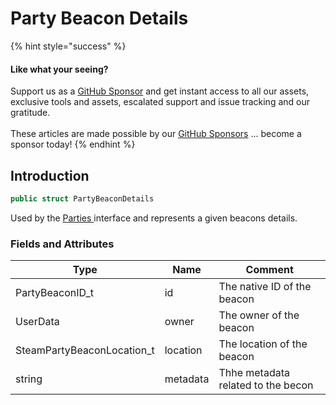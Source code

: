 # Party Beacon Details

{% hint style="success" %}
#### Like what your seeing?

Support us as a [GitHub Sponsor](../../../become-a-sponsor/) and get instant access to all our assets, exclusive tools and assets, escalated support and issue tracking and our gratitude.\
\
These articles are made possible by our [GitHub Sponsors](../../../become-a-sponsor/) ... become a sponsor today!
{% endhint %}

## Introduction

```csharp
public struct PartyBeaconDetails
```

Used by the [Parties ](../api/parties.md)interface and represents a given beacons details.

### Fields and Attributes

| Type                        | Name     | Comment                            |
| --------------------------- | -------- | ---------------------------------- |
| PartyBeaconID\_t            | id       | The native ID of the beacon        |
| UserData                    | owner    | The owner of the beacon            |
| SteamPartyBeaconLocation\_t | location | The  location of the beacon        |
| string                      | metadata | Thhe metadata related to the becon |


